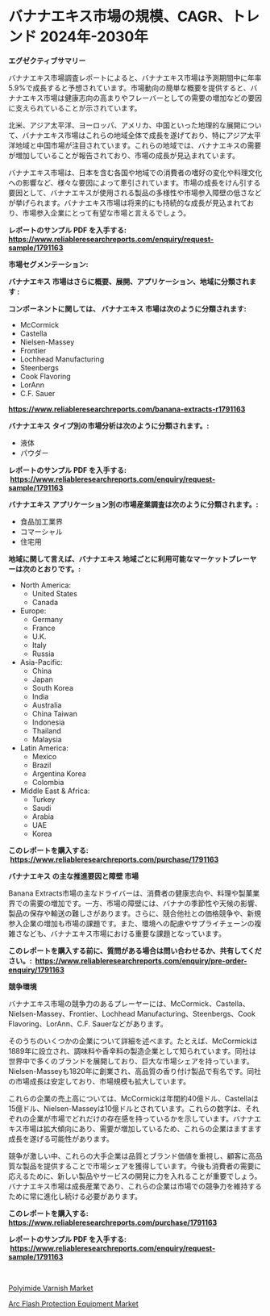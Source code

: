 <p><h1>バナナエキス市場の規模、CAGR、トレンド 2024年-2030年</h1></p><p><strong>エグゼクティブサマリー</strong></p>
<p><p>バナナエキス市場調査レポートによると、バナナエキス市場は予測期間中に年率5.9%で成長すると予想されています。市場動向の簡単な概要を提供すると、バナナエキス市場は健康志向の高まりやフレーバーとしての需要の増加などの要因に支えられていることが示されています。</p><p>北米、アジア太平洋、ヨーロッパ、アメリカ、中国といった地理的な展開について、バナナエキス市場はこれらの地域全体で成長を遂げており、特にアジア太平洋地域と中国市場が注目されています。これらの地域では、バナナエキスの需要が増加していることが報告されており、市場の成長が見込まれています。</p><p>バナナエキス市場は、日本を含む各国や地域での消費者の嗜好の変化や料理文化への影響など、様々な要因によって牽引されています。市場の成長をけん引する要因として、バナナエキスが使用される製品の多様性や市場参入障壁の低さなどが挙げられます。バナナエキス市場は将来的にも持続的な成長が見込まれており、市場参入企業にとって有望な市場と言えるでしょう。</p></p>
<p><strong>レポートのサンプル PDF を入手する: <a href="https://www.reliableresearchreports.com/enquiry/request-sample/1791163">https://www.reliableresearchreports.com/enquiry/request-sample/1791163</a></strong></p>
<p><strong>市場セグメンテーション:</strong></p>
<p><strong> バナナエキス 市場はさらに概要、展開、アプリケーション、地域に分類されます :</strong></p>
<p><strong>コンポーネントに関しては、 バナナエキス 市場は次のように分類されます: &nbsp;</strong></p>
<p><ul><li>McCormick</li><li>Castella</li><li>Nielsen-Massey</li><li>Frontier</li><li>Lochhead Manufacturing</li><li>Steenbergs</li><li>Cook Flavoring</li><li>LorAnn</li><li>C.F. Sauer</li></ul></p>
<p><strong><a href="https://www.reliableresearchreports.com/banana-extracts-r1791163">https://www.reliableresearchreports.com/banana-extracts-r1791163</a></strong></p>
<p><strong> バナナエキス タイプ別の市場分析は次のように分類されます。:</strong></p>
<p><ul><li>液体</li><li>パウダー</li></ul></p>
<p><strong>レポートのサンプル PDF を入手する: &nbsp;<a href="https://www.reliableresearchreports.com/enquiry/request-sample/1791163">https://www.reliableresearchreports.com/enquiry/request-sample/1791163</a></strong></p>
<p><strong> バナナエキス アプリケーション別の市場産業調査は次のように分類されます。:</strong></p>
<p><ul><li>食品加工業界</li><li>コマーシャル</li><li>住宅用</li></ul></p>
<p><strong>地域に関して言えば、バナナエキス 地域ごとに利用可能なマーケットプレーヤーは次のとおりです。:</strong></p>
<p><ul>
    <li>
        North America:
        <ul>
            <li>United States</li>
            <li>Canada</li>
        </ul>
    </li>
    <li>
        Europe:
        <ul>
            <li>Germany</li>
            <li>France</li>
            <li>U.K.</li>
            <li>Italy</li>
            <li>Russia</li>
        </ul>
    </li>
    <li>
        Asia-Pacific:
        <ul>
            <li>China</li>
            <li>Japan</li>
            <li>South Korea</li>
            <li>India</li>
            <li>Australia</li>
            <li>China Taiwan</li>
            <li>Indonesia</li>
            <li>Thailand</li>
            <li>Malaysia</li>
        </ul>
    </li>
    <li>
        Latin America:
        <ul>
            <li>Mexico</li>
            <li>Brazil</li>
            <li>Argentina Korea</li>
            <li>Colombia</li>
        </ul>
    </li>
    <li>
        Middle East & Africa:
        <ul>
            <li>Turkey</li>
            <li>Saudi</li>
            <li>Arabia</li>
            <li>UAE</li>
            <li>Korea</li>
        </ul>
    </li>
    </ul></p>
<p><strong>このレポートを購入する: &nbsp;<a href="https://www.reliableresearchreports.com/purchase/1791163">https://www.reliableresearchreports.com/purchase/1791163</a></strong></p>
<p><strong>バナナエキス の主な推進要因と障壁 市場</strong></p>
<p><p>Banana Extracts市場の主なドライバーは、消費者の健康志向や、料理や製菓業界での需要の増加です。一方、市場の障壁には、バナナの季節性や天候の影響、製品の保存や輸送の難しさがあります。さらに、競合他社との価格競争や、新規参入企業の増加も市場の課題です。また、環境への配慮やサプライチェーンの複雑さなども、バナナエキス市場における重要な課題となっています。</p></p>
<p><strong>このレポートを購入する前に、質問がある場合は問い合わせるか、共有してください。:&nbsp; <a href="https://www.reliableresearchreports.com/enquiry/pre-order-enquiry/1791163">https://www.reliableresearchreports.com/enquiry/pre-order-enquiry/1791163</a></strong></p>
<p><strong>競争環境</strong></p>
<p><p>バナナエキス市場の競争力のあるプレーヤーには、McCormick、Castella、Nielsen-Massey、Frontier、Lochhead Manufacturing、Steenbergs、Cook Flavoring、LorAnn、C.F. Sauerなどがあります。</p><p>そのうちのいくつかの企業について詳細を述べます。たとえば、McCormickは1889年に設立され、調味料や香辛料の製造企業として知られています。同社は世界中で多くのブランドを展開しており、巨大な市場シェアを持っています。Nielsen-Masseyも1820年に創業され、高品質の香り付け製品で有名です。同社の市場成長は安定しており、市場規模も拡大しています。</p><p>これらの企業の売上高については、McCormickは年間約40億ドル、Castellaは15億ドル、Nielsen-Masseyは10億ドルとされています。これらの数字は、それぞれの企業が市場でどれだけの存在感を持っているかを示しています。バナナエキス市場は拡大傾向にあり、需要が増加しているため、これらの企業はますます成長を遂げる可能性があります。</p><p>競争が激しい中、これらの大手企業は品質とブランド価値を重視し、顧客に高品質な製品を提供することで市場シェアを獲得しています。今後も消費者の需要に応えるために、新しい製品やサービスの開発に力を入れることが重要でしょう。バナナエキス市場は成長産業であり、これらの企業は市場での競争力を維持するために常に進化し続ける必要があります。</p></p>
<p><strong>このレポートを購入する: &nbsp; <a href="https://www.reliableresearchreports.com/purchase/1791163">https://www.reliableresearchreports.com/purchase/1791163</a></strong></p>
<p><strong>レポートのサンプル PDF を入手する: &nbsp;<a href="https://www.reliableresearchreports.com/enquiry/request-sample/1791163">https://www.reliableresearchreports.com/enquiry/request-sample/1791163</a></strong><strong></strong></p>
<p>&nbsp;</p>
<p><p><a href="https://automatic-knee-4c7.notion.site/Polyimide-Varnish-Market-Size-Market-Trends-and-Growth-Outlook-forecasted-for-period-from-2024-to--438d5558a8344ec78860b54f229ca182">Polyimide Varnish Market</a></p><p><a href="https://view.publitas.com/reportprime-1/arc-flash-protection-equipment-market-offer-valuable-insights-into-market-size-market-share-market-trends-and-projections-spanning-from-2024-to-2031/">Arc Flash Protection Equipment Market</a></p></p>